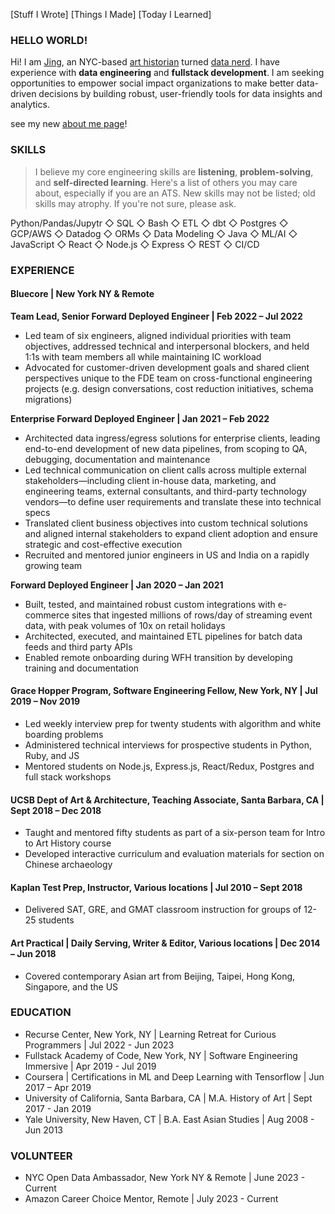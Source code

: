 [Stuff I Wrote] [Things I Made] [Today I Learned]

### HELLO WORLD!
Hi! I am [Jing](https://www.linkedin.com/in/jingcao1/), an NYC-based [art historian](https://archive-it.org/home/ArtPractical) turned [data nerd](https://opendata.cityofnewyork.us/how-to/#apidocumentation). I have experience with **data engineering** and **fullstack development**. I am seeking opportunities to empower social impact organizations to make better data-driven decisions by building robust, user-friendly tools for data insights and analytics. 

see my new [about me page](./about.html)!

### SKILLS
> I believe my core engineering skills are **listening**, **problem-solving**, and **self-directed learning**. Here's a list of others you may care about, especially if you are an ATS. New skills may not be listed; old skills may atrophy. If you're not sure, please ask. <br>
  
Python/Pandas/Jupytr ◇ SQL ◇ Bash ◇ ETL ◇ dbt ◇ Postgres ◇ GCP/AWS ◇ Datadog ◇ ORMs ◇ Data Modeling ◇ Java ◇ ML/AI ◇ JavaScript ◇ React ◇ Node.js ◇ Express ◇ REST ◇ CI/CD

### EXPERIENCE
#### Bluecore | New York NY & Remote 	
**Team Lead, Senior Forward Deployed Engineer | Feb 2022 – Jul 2022**
* Led team of six engineers, aligned individual priorities with team objectives, addressed technical and interpersonal blockers, and held 1:1s with team members all while maintaining IC workload 
* Advocated for customer-driven development goals and shared client perspectives unique to the FDE team on cross-functional engineering projects (e.g. design conversations, cost reduction initiatives, schema migrations) 

**Enterprise Forward Deployed Engineer | Jan 2021 – Feb 2022**
* Architected data ingress/egress solutions for enterprise clients, leading end-to-end development of new data pipelines, from scoping to QA, debugging, documentation and maintenance 
* Led technical communication on client calls across multiple external stakeholders—including client in-house data, marketing, and engineering teams, external consultants, and third-party technology vendors—to define user requirements and translate these into technical specs 
* Translated client business objectives into custom technical solutions and aligned internal stakeholders to expand client adoption and ensure strategic and cost-effective execution 
* Recruited and mentored junior engineers in US and India on a rapidly growing team

**Forward Deployed Engineer | Jan 2020 – Jan 2021** 
* Built, tested, and maintained robust custom integrations with e-commerce sites that ingested millions of rows/day of streaming event data, with peak volumes of 10x on retail holidays
* Architected, executed, and maintained ETL pipelines for batch data feeds and third party APIs 
* Enabled remote onboarding during WFH transition by developing training and documentation

#### Grace Hopper Program, Software Engineering Fellow, New York, NY	| Jul 2019 – Nov 2019
*	Led weekly interview prep for twenty students with algorithm and white boarding problems
*	Administered technical interviews for prospective students in Python, Ruby, and JS
*	Mentored students on Node.js, Express.js, React/Redux, Postgres and full stack workshops

#### UCSB Dept of Art & Architecture, Teaching Associate, Santa Barbara, CA | Sept 2018 – Dec 2018
* Taught and mentored fifty students as part of a six-person team for Intro to Art History course 
* Developed interactive curriculum and evaluation materials for section on Chinese archaeology 

#### Kaplan Test Prep, Instructor, Various locations | Jul 2010 – Sept 2018
* Delivered SAT, GRE, and GMAT classroom instruction for groups of 12-25 students 

#### Art Practical | Daily Serving, Writer & Editor, Various locations | Dec 2014 – Jun 2018
*	Covered contemporary Asian art from Beijing, Taipei, Hong Kong, Singapore, and the US

### EDUCATION
* Recurse Center, New York, NY | Learning Retreat for Curious Programmers | Jul 2022 - Jun 2023 
* Fullstack Academy of Code, New York, NY | Software Engineering Immersive | Apr 2019 - Jul 2019
* Coursera | Certifications in ML and Deep Learning with Tensorflow	 | Jun 2017 – Apr 2019
* University of California, Santa Barbara, CA | M.A. History of Art	 | Sept 2017 - Jan 2019
* Yale University, New Haven, CT | B.A. East Asian Studies | Aug 2008 - Jun 2013

### VOLUNTEER 
* NYC Open Data Ambassador, New York NY & Remote | June 2023 - Current
* Amazon Career Choice Mentor, Remote | July 2023 - Current  	 	


